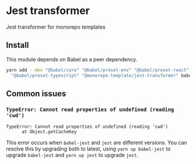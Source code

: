 # Jest transformer

Jest transformer for monorepo templates

## Install

This module depends on Babel as a peer dependency.

```sh
yarn add --dev "@babel/core" "@babel/preset-env" "@babel/preset-react" \
  "@babel/preset-typescript" "@monorepo-template/jest-transformer" babel-jest
```

## Common issues

### `TypeError: Cannot read properties of undefined (reading 'cwd')`

```
TypeError: Cannot read properties of undefined (reading 'cwd')
      at Object.getCacheKey
```

This error occurs when `babel-jest` and `jest` are different versions. You can
resolve this by upgrading both to latest, using `yarn up babel-jest` to upgrade
`babel-jest` and `yarn up jest` to upgrade `jest`.
